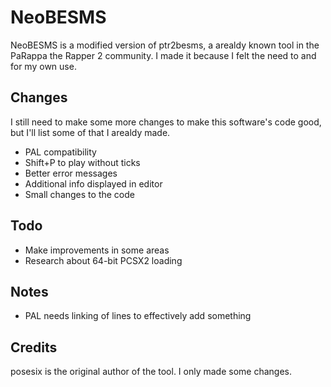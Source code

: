 # NeoBESMS

NeoBESMS is a modified version of ptr2besms, a arealdy known tool in the PaRappa the Rapper 2 community. I made it because I felt the need to and for my own use.

## Changes

I still need to make some more changes to make this software's code good, but I'll list some of that I arealdy made.
* PAL compatibility
* Shift+P to play without ticks
* Better error messages
* Additional info displayed in editor
* Small changes to the code

## Todo

* Make improvements in some areas
* Research about 64-bit PCSX2 loading

## Notes

* PAL needs linking of lines to effectively add something

## Credits
posesix is the original author of the tool. I only made some changes.